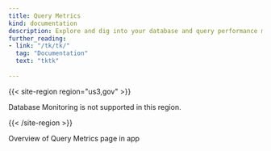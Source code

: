 ```yaml
---
title: Query Metrics
kind: documentation
description: Explore and dig into your database and query performance metrics
further_reading:
- link: "/tk/tk/"
  tag: "Documentation"
  text: "tktk"
  
---
```


{{< site-region region="us3,gov" >}} 

Database Monitoring is not supported in this region.

{{< /site-region >}}

Overview of Query Metrics page in app